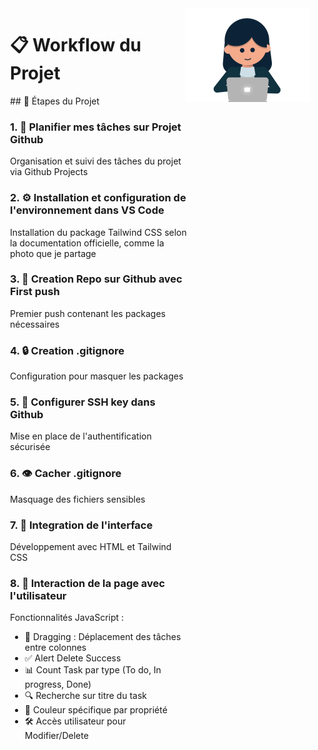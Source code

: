 <div style="display: flex; align-items: flex-start;">
  <img src="assets/gif/girl_developer.gif" alt="Women presenting a plan" style="width: 200px; margin-right: 20px; position:relative; left:500px; ">
  <div>
    <h1>📋 Workflow du Projet</h1>
    <p>## 📝 Étapes du Projet</p>
    <h3>1. 🎯 Planifier mes tâches sur Projet Github</h3>
    <p>Organisation et suivi des tâches du projet via Github Projects</p>
    <h3>2. ⚙️ Installation et configuration de l'environnement dans VS Code</h3>
    <p>Installation du package Tailwind CSS selon la documentation officielle, comme la photo que je partage</p>
    <h3>3. 📁 Creation Repo sur Github avec First push</h3>
    <p>Premier push contenant les packages nécessaires</p>
    <h3>4. 🔒 Creation .gitignore</h3>
    <p>Configuration pour masquer les packages</p>
    <h3>5. 🔑 Configurer SSH key dans Github</h3>
    <p>Mise en place de l'authentification sécurisée</p>
    <h3>6. 👁️ Cacher .gitignore</h3>
    <p>Masquage des fichiers sensibles</p>
    <h3>7. 🎨 Integration de l'interface</h3>
    <p>Développement avec HTML et Tailwind CSS</p>
    <h3>8. 🔄 Interaction de la page avec l'utilisateur</h3>
    <p>Fonctionnalités JavaScript :</p>
    <ul>
      <li>🔄 Dragging : Déplacement des tâches entre colonnes</li>
      <li>✅ Alert Delete Success</li>
      <li>📊 Count Task par type (To do, In progress, Done)</li>
      <li>🔍 Recherche sur titre du task</li>
      <li>🎨 Couleur spécifique par propriété</li>
      <li>🛠️ Accès utilisateur pour Modifier/Delete</li>
    </ul>
  </div>
</div>

